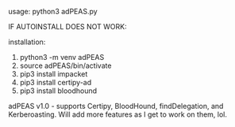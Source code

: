 usage: python3 adPEAS.py 

IF AUTOINSTALL DOES NOT WORK:

installation:
1. python3 -m venv adPEAS
2. source adPEAS/bin/activate
3. pip3 install impacket
4. pip3 install certipy-ad
5. pip3 install bloodhound


adPEAS v1.0 - supports Certipy, BloodHound, findDelegation, and Kerberoasting.  Will add more features as I get to work on them, lol.

